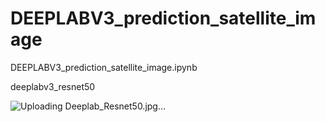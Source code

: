 # DEEPLABV3_prediction_satellite_image

DEEPLABV3_prediction_satellite_image.ipynb

deeplabv3_resnet50


![Uploading Deeplab_Resnet50.jpg…]()
